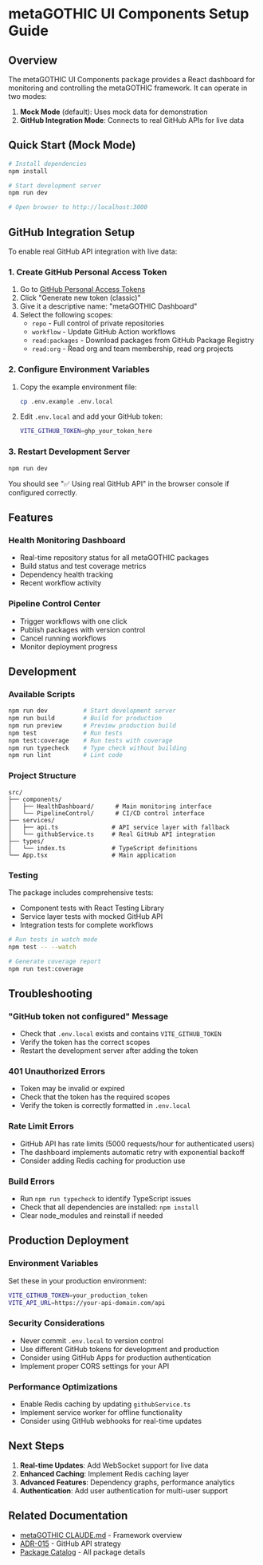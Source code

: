 # metaGOTHIC UI Components Setup Guide

## Overview
The metaGOTHIC UI Components package provides a React dashboard for monitoring and controlling the metaGOTHIC framework. It can operate in two modes:

1. **Mock Mode** (default): Uses mock data for demonstration
2. **GitHub Integration Mode**: Connects to real GitHub APIs for live data

## Quick Start (Mock Mode)

```bash
# Install dependencies
npm install

# Start development server
npm run dev

# Open browser to http://localhost:3000
```

## GitHub Integration Setup

To enable real GitHub API integration with live data:

### 1. Create GitHub Personal Access Token

1. Go to [GitHub Personal Access Tokens](https://github.com/settings/tokens)
2. Click "Generate new token (classic)"
3. Give it a descriptive name: "metaGOTHIC Dashboard"
4. Select the following scopes:
   - `repo` - Full control of private repositories
   - `workflow` - Update GitHub Action workflows
   - `read:packages` - Download packages from GitHub Package Registry
   - `read:org` - Read org and team membership, read org projects

### 2. Configure Environment Variables

1. Copy the example environment file:
   ```bash
   cp .env.example .env.local
   ```

2. Edit `.env.local` and add your GitHub token:
   ```bash
   VITE_GITHUB_TOKEN=ghp_your_token_here
   ```

### 3. Restart Development Server

```bash
npm run dev
```

You should see "✅ Using real GitHub API" in the browser console if configured correctly.

## Features

### Health Monitoring Dashboard
- Real-time repository status for all metaGOTHIC packages
- Build status and test coverage metrics
- Dependency health tracking
- Recent workflow activity

### Pipeline Control Center
- Trigger workflows with one click
- Publish packages with version control
- Cancel running workflows
- Monitor deployment progress

## Development

### Available Scripts

```bash
npm run dev          # Start development server
npm run build        # Build for production
npm run preview      # Preview production build
npm test             # Run tests
npm test:coverage    # Run tests with coverage
npm run typecheck    # Type check without building
npm run lint         # Lint code
```

### Project Structure

```
src/
├── components/
│   ├── HealthDashboard/      # Main monitoring interface
│   └── PipelineControl/      # CI/CD control interface
├── services/
│   ├── api.ts               # API service layer with fallback
│   └── githubService.ts     # Real GitHub API integration
├── types/
│   └── index.ts             # TypeScript definitions
└── App.tsx                  # Main application
```

### Testing

The package includes comprehensive tests:
- Component tests with React Testing Library
- Service layer tests with mocked GitHub API
- Integration tests for complete workflows

```bash
# Run tests in watch mode
npm test -- --watch

# Generate coverage report
npm run test:coverage
```

## Troubleshooting

### "GitHub token not configured" Message
- Check that `.env.local` exists and contains `VITE_GITHUB_TOKEN`
- Verify the token has the correct scopes
- Restart the development server after adding the token

### 401 Unauthorized Errors
- Token may be invalid or expired
- Check that the token has the required scopes
- Verify the token is correctly formatted in `.env.local`

### Rate Limit Errors
- GitHub API has rate limits (5000 requests/hour for authenticated users)
- The dashboard implements automatic retry with exponential backoff
- Consider adding Redis caching for production use

### Build Errors
- Run `npm run typecheck` to identify TypeScript issues
- Check that all dependencies are installed: `npm install`
- Clear node_modules and reinstall if needed

## Production Deployment

### Environment Variables
Set these in your production environment:

```bash
VITE_GITHUB_TOKEN=your_production_token
VITE_API_URL=https://your-api-domain.com/api
```

### Security Considerations
- Never commit `.env.local` to version control
- Use different GitHub tokens for development and production
- Consider using GitHub Apps for production authentication
- Implement proper CORS settings for your API

### Performance Optimizations
- Enable Redis caching by updating `githubService.ts`
- Implement service worker for offline functionality
- Consider using GitHub webhooks for real-time updates

## Next Steps

1. **Real-time Updates**: Add WebSocket support for live data
2. **Enhanced Caching**: Implement Redis caching layer
3. **Advanced Features**: Dependency graphs, performance analytics
4. **Authentication**: Add user authentication for multi-user support

## Related Documentation
- [metaGOTHIC CLAUDE.md](../../CLAUDE.md) - Framework overview
- [ADR-015](../../../../docs/ADR-015-github-api-hybrid-strategy.md) - GitHub API strategy
- [Package Catalog](../../../../docs/package-catalog.md) - All package details